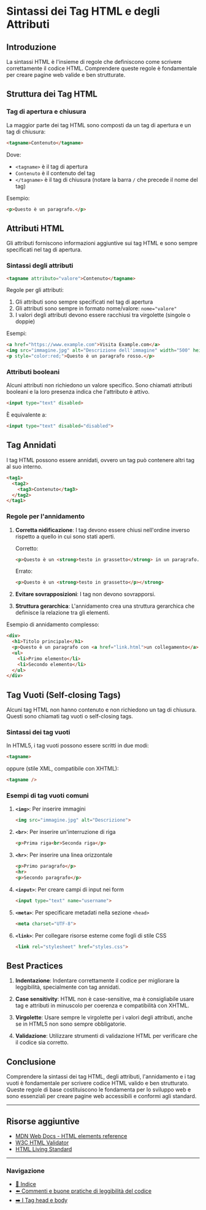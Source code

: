 # Sintassi dei Tag HTML e degli Attributi

## Introduzione
La sintassi HTML è l'insieme di regole che definiscono come scrivere correttamente il codice HTML. Comprendere queste regole è fondamentale per creare pagine web valide e ben strutturate.

## Struttura dei Tag HTML

### Tag di apertura e chiusura
La maggior parte dei tag HTML sono composti da un tag di apertura e un tag di chiusura:

```html
<tagname>Contenuto</tagname>
```

Dove:
- `<tagname>` è il tag di apertura
- `Contenuto` è il contenuto del tag
- `</tagname>` è il tag di chiusura (notare la barra `/` che precede il nome del tag)

Esempio:
```html
<p>Questo è un paragrafo.</p>
```

## Attributi HTML

Gli attributi forniscono informazioni aggiuntive sui tag HTML e sono sempre specificati nel tag di apertura.

### Sintassi degli attributi

```html
<tagname attributo="valore">Contenuto</tagname>
```

Regole per gli attributi:
1. Gli attributi sono sempre specificati nel tag di apertura
2. Gli attributi sono sempre in formato nome/valore: `nome="valore"`
3. I valori degli attributi devono essere racchiusi tra virgolette (singole o doppie)

Esempi:
```html
<a href="https://www.example.com">Visita Example.com</a>
<img src="immagine.jpg" alt="Descrizione dell'immagine" width="500" height="300">
<p style="color:red;">Questo è un paragrafo rosso.</p>
```

### Attributi booleani

Alcuni attributi non richiedono un valore specifico. Sono chiamati attributi booleani e la loro presenza indica che l'attributo è attivo.

```html
<input type="text" disabled>
```

È equivalente a:

```html
<input type="text" disabled="disabled">
```

## Tag Annidati

I tag HTML possono essere annidati, ovvero un tag può contenere altri tag al suo interno.

```html
<tag1>
  <tag2>
    <tag3>Contenuto</tag3>
  </tag2>
</tag1>
```

### Regole per l'annidamento

1. **Corretta nidificazione**: I tag devono essere chiusi nell'ordine inverso rispetto a quello in cui sono stati aperti.

   Corretto:
   ```html
   <p>Questo è un <strong>testo in grassetto</strong> in un paragrafo.</p>
   ```

   Errato:
   ```html
   <p>Questo è un <strong>testo in grassetto</p></strong>
   ```

2. **Evitare sovrapposizioni**: I tag non devono sovrapporsi.

3. **Struttura gerarchica**: L'annidamento crea una struttura gerarchica che definisce la relazione tra gli elementi.

Esempio di annidamento complesso:
```html
<div>
  <h1>Titolo principale</h1>
  <p>Questo è un paragrafo con <a href="link.html">un collegamento</a> e <em>testo enfatizzato</em>.</p>
  <ul>
    <li>Primo elemento</li>
    <li>Secondo elemento</li>
  </ul>
</div>
```

## Tag Vuoti (Self-closing Tags)

Alcuni tag HTML non hanno contenuto e non richiedono un tag di chiusura. Questi sono chiamati tag vuoti o self-closing tags.

### Sintassi dei tag vuoti

In HTML5, i tag vuoti possono essere scritti in due modi:

```html
<tagname>
```

oppure (stile XML, compatibile con XHTML):

```html
<tagname />
```

### Esempi di tag vuoti comuni

1. **`<img>`**: Per inserire immagini
   ```html
   <img src="immagine.jpg" alt="Descrizione">
   ```

2. **`<br>`**: Per inserire un'interruzione di riga
   ```html
   <p>Prima riga<br>Seconda riga</p>
   ```

3. **`<hr>`**: Per inserire una linea orizzontale
   ```html
   <p>Primo paragrafo</p>
   <hr>
   <p>Secondo paragrafo</p>
   ```

4. **`<input>`**: Per creare campi di input nei form
   ```html
   <input type="text" name="username">
   ```

5. **`<meta>`**: Per specificare metadati nella sezione `<head>`
   ```html
   <meta charset="UTF-8">
   ```

6. **`<link>`**: Per collegare risorse esterne come fogli di stile CSS
   ```html
   <link rel="stylesheet" href="styles.css">
   ```

## Best Practices

1. **Indentazione**: Indentare correttamente il codice per migliorare la leggibilità, specialmente con tag annidati.

2. **Case sensitivity**: HTML non è case-sensitive, ma è consigliabile usare tag e attributi in minuscolo per coerenza e compatibilità con XHTML.

3. **Virgolette**: Usare sempre le virgolette per i valori degli attributi, anche se in HTML5 non sono sempre obbligatorie.

4. **Validazione**: Utilizzare strumenti di validazione HTML per verificare che il codice sia corretto.

## Conclusione

Comprendere la sintassi dei tag HTML, degli attributi, l'annidamento e i tag vuoti è fondamentale per scrivere codice HTML valido e ben strutturato. Queste regole di base costituiscono le fondamenta per lo sviluppo web e sono essenziali per creare pagine web accessibili e conformi agli standard.

---

## Risorse aggiuntive
- [MDN Web Docs - HTML elements reference](https://developer.mozilla.org/en-US/docs/Web/HTML/Element)
- [W3C HTML Validator](https://validator.w3.org/)
- [HTML Living Standard](https://html.spec.whatwg.org/)

---

### Navigazione
- [📑 Indice](<../README.md>)
- [⬅️ Commenti e buone pratiche di leggibilità del codice](<04_Commenti_buone_pratiche.md>)
- [➡️ I Tag head e body](<06_Tag_head_e_body.md>)
